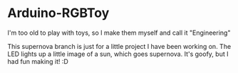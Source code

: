 # Arduino-RGBToy
I'm too old to play with toys, so I make them myself and call it "Engineering"

This supernova branch is just for a little project I have been working on. The LED lights up a little image of a sun, which goes supernova. It's goofy, but I had fun making it! :D
